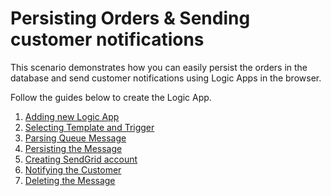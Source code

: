 # Persisting Orders & Sending customer notifications

This scenario demonstrates how you can easily persist the orders in the database and send customer notifications using Logic Apps in the browser.

Follow the guides below to create the Logic App.

1. [Adding new Logic App](CreatingNewLogicApp.md)
2. [Selecting Template and Trigger](SelectTemplateNTrigger.md)
3. [Parsing Queue Message](ParsingQueueMessage.md)
4. [Persisting the Message](PersistingMessage.md)
5. [Creating SendGrid account](CreateSendGridAccount.md)
6. [Notifying the Customer](NotifyingtheCustomer.md)
7. [Deleting the Message](DeleteMessage.md)


